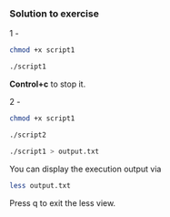 ### Solution to exercise
1 -
```bash
chmod +x script1
``` 
```bash
./script1
``` 
**Control+c** to stop it.

2 -
```bash
chmod +x script1
``` 
```bash
./script2
``` 
```bash
./script1 > output.txt
``` 
You can display the execution output via
```bash
less output.txt
``` 
Press q to exit the less view.